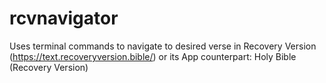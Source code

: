 # rcvnavigator
Uses terminal commands to navigate to desired verse in Recovery Version (https://text.recoveryversion.bible/) or its App counterpart: Holy Bible (Recovery Version)
